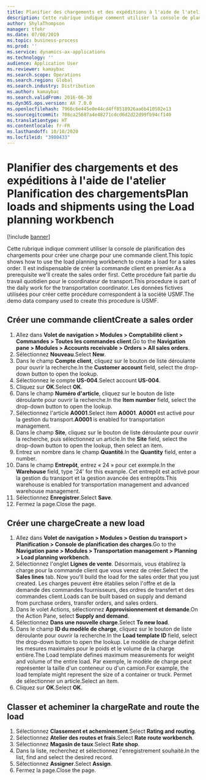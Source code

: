 ```yaml
---
title: Planifier des chargements et des expéditions à l'aide de l'atelier Planification des chargements
description: Cette rubrique indique comment utiliser la console de planification des chargements pour créer une charge pour une commande client.
author: ShylaThompson
manager: tfehr
ms.date: 07/08/2019
ms.topic: business-process
ms.prod: ''
ms.service: dynamics-ax-applications
ms.technology: ''
audience: Application User
ms.reviewer: kamaybac
ms.search.scope: Operations
ms.search.region: Global
ms.search.industry: Distribution
ms.author: kamaybac
ms.search.validFrom: 2016-06-30
ms.dyn365.ops.version: AX 7.0.0
ms.openlocfilehash: 7966c6e445e0e44cd4ff8518926aa6b410502e13
ms.sourcegitcommit: 708ca25687a4e48271cdcd6d2d22d99fb94cf140
ms.translationtype: HT
ms.contentlocale: fr-FR
ms.lasthandoff: 10/10/2020
ms.locfileid: "3980433"
---
```

# <a name="plan-loads-and-shipments-using-the-load-planning-workbench"></a><span data-ttu-id="b2a68-103">Planifier des chargements et des expéditions à l'aide de l'atelier Planification des chargements</span><span class="sxs-lookup"><span data-stu-id="b2a68-103">Plan loads and shipments using the Load planning workbench</span></span>

[!include [banner](../../includes/banner.md)]

<span data-ttu-id="b2a68-104">Cette rubrique indique comment utiliser la console de planification des chargements pour créer une charge pour une commande client.</span><span class="sxs-lookup"><span data-stu-id="b2a68-104">This topic shows how to use the load planning workbench to create a load for a sales order.</span></span> <span data-ttu-id="b2a68-105">Il est indispensable de créer la commande client en premier.</span><span class="sxs-lookup"><span data-stu-id="b2a68-105">As a prerequisite we'll create the sales order first.</span></span> <span data-ttu-id="b2a68-106">Cette procédure fait partie du travail quotidien pour le coordinateur de transport.</span><span class="sxs-lookup"><span data-stu-id="b2a68-106">This procedure is part of the daily work for the transportation coordinator.</span></span> <span data-ttu-id="b2a68-107">Les données fictives utilisées pour créer cette procédure correspondent à la société USMF.</span><span class="sxs-lookup"><span data-stu-id="b2a68-107">The demo data company used to create this procedure is USMF.</span></span>


## <a name="create-a-sales-order"></a><span data-ttu-id="b2a68-108">Créer une commande client</span><span class="sxs-lookup"><span data-stu-id="b2a68-108">Create a sales order</span></span>
1. <span data-ttu-id="b2a68-109">Allez dans **Volet de navigation > Modules > Comptabilité client > Commandes > Toutes les commandes client**.</span><span class="sxs-lookup"><span data-stu-id="b2a68-109">Go to the **Navigation pane > Modules > Accounts receivable > Orders > All sales orders**.</span></span>
2. <span data-ttu-id="b2a68-110">Sélectionnez **Nouveau**.</span><span class="sxs-lookup"><span data-stu-id="b2a68-110">Select **New**.</span></span>
3. <span data-ttu-id="b2a68-111">Dans le champ **Compte client**, cliquez sur le bouton de liste déroulante pour ouvrir la recherche.</span><span class="sxs-lookup"><span data-stu-id="b2a68-111">In the **Customer account** field, select the drop-down button to open the lookup.</span></span>
4. <span data-ttu-id="b2a68-112">Sélectionnez le compte **US-004**.</span><span class="sxs-lookup"><span data-stu-id="b2a68-112">Select account **US-004**.</span></span>
5. <span data-ttu-id="b2a68-113">Cliquez sur **OK**.</span><span class="sxs-lookup"><span data-stu-id="b2a68-113">Select **OK**.</span></span>
6. <span data-ttu-id="b2a68-114">Dans le champ **Numéro d'article**, cliquez sur le bouton de liste déroulante pour ouvrir la recherche.</span><span class="sxs-lookup"><span data-stu-id="b2a68-114">In the **Item number** field, select the drop-down button to open the lookup.</span></span>
7. <span data-ttu-id="b2a68-115">Sélectionnez l'article **A0001**.</span><span class="sxs-lookup"><span data-stu-id="b2a68-115">Select item **A0001**.</span></span> <span data-ttu-id="b2a68-116">**A0001** est activé pour la gestion du transport.</span><span class="sxs-lookup"><span data-stu-id="b2a68-116">**A0001** is enabled for transportation management.</span></span>  
8. <span data-ttu-id="b2a68-117">Dans le champ **Site**, cliquez sur le bouton de liste déroulante pour ouvrir la recherche, puis sélectionnez un article.</span><span class="sxs-lookup"><span data-stu-id="b2a68-117">In the **Site** field, select the drop-down button to open the lookup, then select an item.</span></span>
9. <span data-ttu-id="b2a68-118">Entrez un nombre dans le champ **Quantité**.</span><span class="sxs-lookup"><span data-stu-id="b2a68-118">In the **Quantity** field, enter a number.</span></span>
10. <span data-ttu-id="b2a68-119">Dans le champ **Entrepôt**, entrez « 24 » pour cet exemple.</span><span class="sxs-lookup"><span data-stu-id="b2a68-119">In the **Warehouse** field, type '24' for this example.</span></span> <span data-ttu-id="b2a68-120">Cet entrepôt est activé pour la gestion du transport et la gestion avancée des entrepôts.</span><span class="sxs-lookup"><span data-stu-id="b2a68-120">This warehouse is enabled for transportation management and advanced warehouse management.</span></span>  
11. <span data-ttu-id="b2a68-121">Sélectionnez **Enregistrer**.</span><span class="sxs-lookup"><span data-stu-id="b2a68-121">Select **Save**.</span></span>
12. <span data-ttu-id="b2a68-122">Fermez la page.</span><span class="sxs-lookup"><span data-stu-id="b2a68-122">Close the page.</span></span>

## <a name="create-a-new-load"></a><span data-ttu-id="b2a68-123">Créer une charge</span><span class="sxs-lookup"><span data-stu-id="b2a68-123">Create a new load</span></span>
1. <span data-ttu-id="b2a68-124">Allez dans **Volet de navigation > Modules > Gestion du transport > Planification > Console de planification des charges**.</span><span class="sxs-lookup"><span data-stu-id="b2a68-124">Go to the **Navigation pane > Modules > Transportation management > Planning > Load planning workbench**.</span></span>
2. <span data-ttu-id="b2a68-125">Sélectionnez l'onglet **Lignes de vente**. Désormais, vous établirez la charge pour la commande client que vous venez de créer.</span><span class="sxs-lookup"><span data-stu-id="b2a68-125">Select the **Sales lines** tab. Now you'll build the load for the sales order that you just created.</span></span> <span data-ttu-id="b2a68-126">Les charges peuvent être établies selon l'offre et de la demande des commandes fournisseurs, des ordres de transfert et des commandes client.</span><span class="sxs-lookup"><span data-stu-id="b2a68-126">Loads can be built based on supply and demand from purchase orders, transfer orders, and sales orders.</span></span>  
3. <span data-ttu-id="b2a68-127">Dans le volet Actions, sélectionnez **Approvisionnement et demande**.</span><span class="sxs-lookup"><span data-stu-id="b2a68-127">On the Action Pane, select **Supply and demand**.</span></span>
4. <span data-ttu-id="b2a68-128">Sélectionnez **Dans une nouvelle charge**.</span><span class="sxs-lookup"><span data-stu-id="b2a68-128">Select **To new load**.</span></span>
5. <span data-ttu-id="b2a68-129">Dans le champ **ID du modèle de charge**, cliquez sur le bouton de liste déroulante pour ouvrir la recherche.</span><span class="sxs-lookup"><span data-stu-id="b2a68-129">In the **Load template ID** field, select the drop-down button to open the lookup.</span></span> <span data-ttu-id="b2a68-130">Le modèle de charge définit les mesures maximales pour le poids et le volume de la charge entière.</span><span class="sxs-lookup"><span data-stu-id="b2a68-130">The Load template defines maximum measurements for weight and volume of the entire load.</span></span> <span data-ttu-id="b2a68-131">Par exemple, le modèle de charge peut représenter la taille d'un conteneur ou d'un camion.</span><span class="sxs-lookup"><span data-stu-id="b2a68-131">For example, the load template might represent the size of a container or truck.</span></span> <span data-ttu-id="b2a68-132">Permet de sélectionner un article.</span><span class="sxs-lookup"><span data-stu-id="b2a68-132">Select an item.</span></span>
6. <span data-ttu-id="b2a68-133">Cliquez sur **OK**.</span><span class="sxs-lookup"><span data-stu-id="b2a68-133">Select **OK**.</span></span>

## <a name="rate-and-route-the-load"></a><span data-ttu-id="b2a68-134">Classer et acheminer la charge</span><span class="sxs-lookup"><span data-stu-id="b2a68-134">Rate and route the load</span></span>
1. <span data-ttu-id="b2a68-135">Sélectionnez **Classement et acheminement**.</span><span class="sxs-lookup"><span data-stu-id="b2a68-135">Select **Rating and routing**.</span></span>
2. <span data-ttu-id="b2a68-136">Sélectionnez **Atelier des routes et frais**.</span><span class="sxs-lookup"><span data-stu-id="b2a68-136">Select **Rate route workbench**.</span></span>
3. <span data-ttu-id="b2a68-137">Sélectionnez **Magasin de taux**.</span><span class="sxs-lookup"><span data-stu-id="b2a68-137">Select **Rate shop**.</span></span>
4. <span data-ttu-id="b2a68-138">Dans la liste, recherchez et sélectionnez l'enregistrement souhaité.</span><span class="sxs-lookup"><span data-stu-id="b2a68-138">In the list, find and select the desired record.</span></span>
5. <span data-ttu-id="b2a68-139">Sélectionnez **Assigner**.</span><span class="sxs-lookup"><span data-stu-id="b2a68-139">Select **Assign**.</span></span>
6. <span data-ttu-id="b2a68-140">Fermez la page.</span><span class="sxs-lookup"><span data-stu-id="b2a68-140">Close the page.</span></span>

